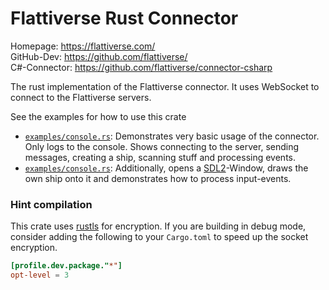 # Flattiverse Rust Connector

Homepage: https://flattiverse.com/
\
GitHub-Dev: https://github.com/flattiverse/
\
C#-Connector: https://github.com/flattiverse/connector-csharp


The rust implementation of the Flattiverse connector.
It uses WebSocket to connect to the Flattiverse servers.

See the examples for how to use this crate
 - [`examples/console.rs`](examples/console.rs):
   Demonstrates very basic usage of the connector.
   Only logs to the console.
   Shows connecting to the server, sending messages, creating a ship, scanning stuff and processing events. 
 - [`examples/console.rs`](examples/console.rs): 
   Additionally, opens a [SDL2](https://crates.io/crates/sdl2)-Window, draws the own ship onto it and demonstrates how to process input-events.

### Hint compilation

This crate uses [rustls](https://github.com/rustls/rustls) for encryption.
If you are building in debug mode, consider adding the following to your `Cargo.toml` to speed up the socket encryption.

```toml
[profile.dev.package."*"]
opt-level = 3
```